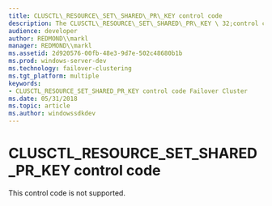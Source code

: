 ```yaml
---
title: CLUSCTL\_RESOURCE\_SET\_SHARED\_PR\_KEY control code
description: The CLUSCTL\_RESOURCE\_SET\_SHARED\_PR\_KEY \ 32;control code is reserved for internal use only.
audience: developer
author: REDMOND\\markl
manager: REDMOND\\markl
ms.assetid: 2d920576-00fb-48e3-9d7e-502c48680b1b
ms.prod: windows-server-dev
ms.technology: failover-clustering
ms.tgt_platform: multiple
keywords:
- CLUSCTL_RESOURCE_SET_SHARED_PR_KEY control code Failover Cluster
ms.date: 05/31/2018
ms.topic: article
ms.author: windowssdkdev
---
```


# CLUSCTL\_RESOURCE\_SET\_SHARED\_PR\_KEY control code

This control code is not supported.

 

 




